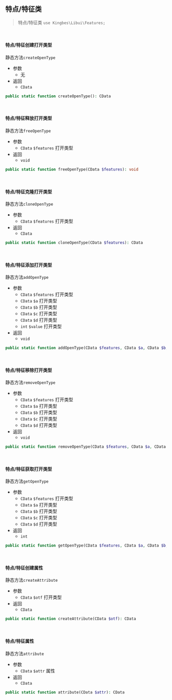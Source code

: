## 特点/特征类

> 特点/特征类 `use Kingbes\Libui\Features;`

<br>

#### 特点/特征创建打开类型

静态方法`createOpenType`

- 参数
    - 无
- 返回
    - `CData`

```php
public static function createOpenType(): CData
```

<br>

#### 特点/特征释放打开类型

静态方法`freeOpenType`

- 参数
    - `CData` `$features` 打开类型
- 返回
    - `void`

```php
public static function freeOpenType(CData $features): void
```

<br>

#### 特点/特征克隆打开类型

静态方法`cloneOpenType`

- 参数
    - `CData` `$features` 打开类型
- 返回
    - `CData`

```php
public static function cloneOpenType(CData $features): CData
```

<br>

#### 特点/特征添加打开类型

静态方法`addOpenType`

- 参数
    - `CData` `$features` 打开类型
    - `CData` `$a` 打开类型
    - `CData` `$b` 打开类型
    - `CData` `$c` 打开类型
    - `CData` `$d` 打开类型
    - `int` `$value` 打开类型
- 返回
    - `void`

```php
public static function addOpenType(CData $features, CData $a, CData $b, CData $c, CData $d, int $value): void
```

<br>

#### 特点/特征移除打开类型

静态方法`removeOpenType`    

- 参数
    - `CData` `$features` 打开类型
    - `CData` `$a` 打开类型
    - `CData` `$b` 打开类型
    - `CData` `$c` 打开类型
    - `CData` `$d` 打开类型
- 返回
    - `void`

```php
public static function removeOpenType(CData $features, CData $a, CData $b, CData $c, CData $d): void
```

<br>

#### 特点/特征获取打开类型

静态方法`getOpenType`

- 参数
    - `CData` `$features` 打开类型
    - `CData` `$a` 打开类型
    - `CData` `$b` 打开类型
    - `CData` `$c` 打开类型
    - `CData` `$d` 打开类型
- 返回
    - `int`

```php
public static function getOpenType(CData $features, CData $a, CData $b, CData $c, CData $d): int
```

<br>

#### 特点/特征创建属性

静态方法`createAttribute`

- 参数
    - `CData` `$otf` 打开类型
- 返回
    - `CData`

```php
public static function createAttribute(CData $otf): CData
```

<br>

#### 特点/特征属性

静态方法`attribute`

- 参数
    - `CData` `$attr` 属性
- 返回
    - `CData`

```php
public static function attribute(CData $attr): CData
```